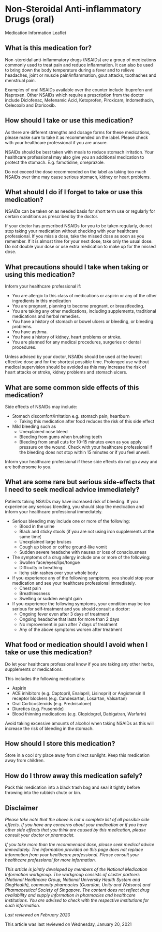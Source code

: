 # Non-Steroidal Anti-inflammatory Drugs (oral)

Medication Information Leaflet

What is this medication for?
----------------------------

Non-steroidal anti-inflammatory drugs (NSAIDs) are a group of medications commonly used to treat pain and reduce inflammation. It can also be used to bring down the body temperature during a fever and to relieve headaches, joint or muscle pain/inflammation, gout attacks, toothaches and menstrual pain.

Examples of oral NSAIDs available over the counter include Ibuprofen and Naproxen. Other NSAIDs which require a prescription from the doctor include Diclofenac, Mefenamic Acid, Ketoprofen, Piroxicam, Indomethacin, Celecoxib and Etoricoxib.

How should I take or use this medication?
-----------------------------------------

As there are different strengths and dosage forms for these medications, please make sure to take it as recommended on the label. Please check with your healthcare professional if you are unsure.

NSAIDs should be best taken with meals to reduce stomach irritation. Your healthcare professional may also give you an additional medication to protect the stomach. E.g. famotidine, omeprazole.

Do not exceed the dose recommended on the label as taking too much NSAIDs over time may cause serious stomach, kidney or heart problems.

What should I do if I forget to take or use this medication?
------------------------------------------------------------

NSAIDs can be taken on as needed basis for short term use or regularly for certain conditions as prescribed by the doctor.  

If your doctor has prescribed NSAIDs for you to be taken regularly, do not stop taking your medication without checking with your healthcare professional. If you miss a dose, take the missed dose as soon as you remember. If it is almost time for your next dose, take only the usual dose. Do not double your dose or use extra medication to make up for the missed dose.

What precautions should I take when taking or using this medication?
--------------------------------------------------------------------

Inform your healthcare professional if:

* You are allergic to this class of medications or aspirin or any of the other ingredients in this medication
* You are pregnant, planning to become pregnant, or breastfeeding.
* You are taking any other medications, including supplements, traditional medications and herbal remedies.
* You have a history of stomach or bowel ulcers or bleeding, or bleeding problems.
* You have asthma.
* You have a history of kidney, heart problems or stroke.
* You are planned for any medical procedures, surgeries or dental procedures.

Unless advised by your doctor, NSAIDs should be used at the lowest effective dose and for the shortest possible time. Prolonged use without medical supervision should be avoided as this may increase the risk of heart attacks or stroke, kidney problems and stomach ulcers.

What are some common side effects of this medication?
-----------------------------------------------------

Side effects of NSAIDs may include:

* Stomach discomfort/irritation e.g. stomach pain, heartburn
  + Taking this medication after food reduces the risk of this side effect
* Mild bleeding such as
  + Unexplained nose bleed
  + Bleeding from gums when brushing teeth
  + Bleeding from small cuts for 10-15 minutes even as you apply pressure on the wound. Check with your healthcare professional if the bleeding does not stop within 15 minutes or if you feel unwell.

Inform your healthcare professional if these side effects do not go away and are bothersome to you.

What are some rare but serious side-effects that I need to seek medical advice immediately?
-------------------------------------------------------------------------------------------

Patients taking NSAIDs may have increased risk of bleeding. If you experience any serious bleeding, you should stop the medication and inform your healthcare professional immediately.

* Serious bleeding may include one or more of the following:
  + Blood in the urine
  + Black and sticky stools (if you are not using iron supplements at the same time)
  + Unexplained large bruises
  + Cough up blood or coffee ground-like vomit
  + Sudden severe headache with nausea or loss of consciousness
* The symptoms of a drug allergy include one or more of the following:
  + Swollen face/eyes/lips/tongue
  + Difficulty in breathing
  + Itchy skin rashes over your whole body
* If you experience any of the following symptoms, you should stop your medication and see your healthcare professional immediately.
  + Chest pain
  + Breathlessness
  + Swelling or sudden weight gain
* If you experience the following symptoms, your condition may be too serious for self-treatment and you should consult a doctor:
  + Ongoing fever even after 3 days of treatment
  + Ongoing headache that lasts for more than 2 days
  + No improvement in pain after 7 days of treatment
  + Any of the above symptoms worsen after treatment

What food or medication should I avoid when I take or use this medication?
--------------------------------------------------------------------------

Do let your healthcare professional know if you are taking any other herbs, supplements or medications.

This includes the following medications:

* Aspirin
* ACE inhibitors (e.g. Captopril, Enalapril, Lisinopril) or Angiotensin II receptor blockers (e.g. Candesartan, Losartan, Valsartan)
* Oral Corticosteroids (e.g. Prednisolone)
* Diuretics (e.g. Frusemide)
* Blood thinning medications (e.g. Clopidogrel, Dabigatran, Warfarin)

Avoid taking excessive amounts of alcohol when taking NSAIDs as this will increase the risk of bleeding in the stomach.

How should I store this medication?
-----------------------------------

Store in a cool dry place away from direct sunlight. Keep this medication away from children.

How do I throw away this medication safely?
-------------------------------------------

Pack this medication into a black trash bag and seal it tightly before throwing into the rubbish chute or bin. 

Disclaimer
----------

*Please take note that the above is not a complete list of all possible side effects. If you have any concerns about your medication or if you have other side effects that you think are caused by this medication, please consult your doctor or pharmacist.*

*If you take more than the recommended dose, please seek medical advice immediately. The information provided on this page does not replace information from your healthcare professional. Please consult your healthcare professional for more information.*

*This article is jointly developed by members of the National Medication Information workgroup. The workgroup consists of cluster partners (National Healthcare Group, National University Health System and SingHealth), community pharmacies (Guardian, Unity and Watsons) and Pharmaceutical Society of Singapore. The content does not reflect drug availability and supply information in pharmacies and healthcare institutions. You are advised to check with the respective institutions for such information.*

*Last reviewed on February 2020*

This article was last reviewed on
Wednesday, January 20, 2021